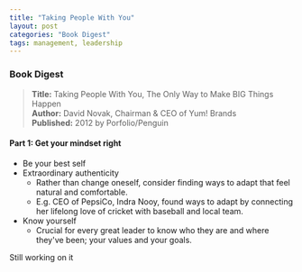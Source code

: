 ```yaml
---
title: "Taking People With You"
layout: post
categories: "Book Digest"
tags: management, leadership
---
```


### Book Digest

> **Title:** Taking People With You, The Only Way to Make BIG Things Happen<br>
> **Author:** David Novak, Chairman & CEO of Yum! Brands<br>
> **Published:** 2012 by Porfolio/Penguin

#### Part 1: Get your mindset right
* Be your best self
* Extraordinary authenticity
  * Rather than change oneself, consider finding ways to adapt that feel natural and comfortable.
  * E.g. CEO of PepsiCo, Indra Nooy, found ways to adapt by connecting her lifelong love of cricket with baseball and local team.
* Know yourself
  * Crucial for every great leader to know who they are and where they've been; your values and your goals.


Still working on it
